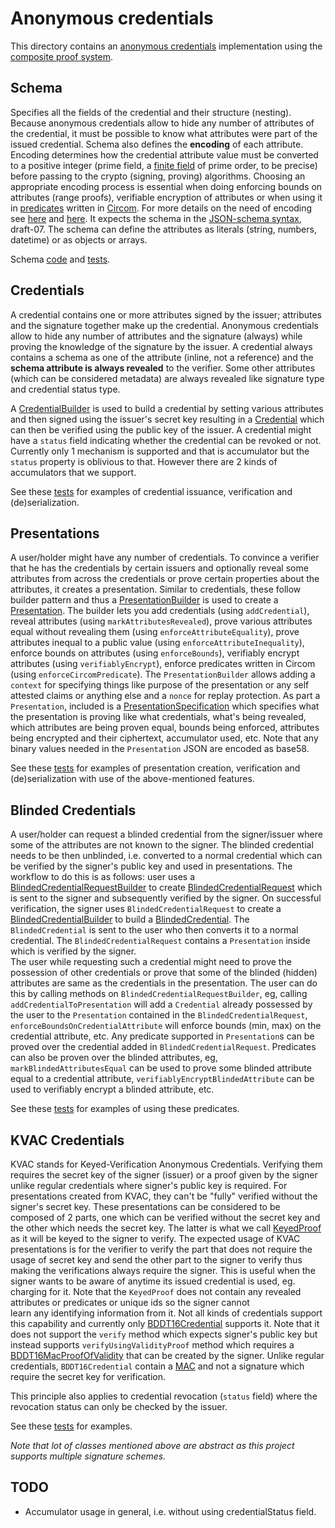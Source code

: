 # Anonymous credentials 

This directory contains an [anonymous credentials](https://blog.dock.io/anonymous-credentials/) implementation using the [composite proof system](./../composite-proof/index.ts).

## Schema

Specifies all the fields of the credential and their structure (nesting). Because anonymous credentials allow to hide any 
number of attributes of the credential, it must be possible to know what attributes were part of the issued credential. Schema 
also defines the **encoding** of each attribute. Encoding determines how the credential attribute value must be converted to 
a positive integer (prime field, a [finite field](https://en.wikipedia.org/wiki/Finite_field) of prime order, to be precise) 
before passing to the crypto (signing, proving) algorithms. Choosing an appropriate encoding process is essential when doing 
enforcing bounds on attributes (range proofs), verifiable encryption of attributes or when using it in [predicates](https://blog.dock.io/circom-language-integration/) written 
in [Circom](https://docs.circom.io/). For more details on the need of encoding see [here](./../../README.md#encoding-for-negative-or-decimal-numbers) and 
[here](./../../README.md#encoding-for-verifiable-encryption). 
It expects the schema in the [JSON-schema syntax](https://json-schema.org/), draft-07. The schema can define the attributes as literals (string, numbers, datetime) or 
as objects or arrays.  

Schema [code](./schema.ts) and [tests](../../tests/anonymous-credentials/schema.spec.ts).

## Credentials

A credential contains one or more attributes signed by the issuer; attributes and the signature together make up the credential. 
Anonymous credentials allow to hide any number of attributes and the signature (always) while proving the knowledge of the signature by the issuer. 
A credential always contains a schema as one of the attribute (inline, not a reference) and the **schema attribute is always revealed** to 
the verifier. Some other attributes (which can be considered metadata) are always revealed like signature type and credential status type. 

A [CredentialBuilder](./credential-builder.ts) is used to build a credential by setting various attributes and 
then signed using the issuer's secret key resulting in a [Credential](./credential.ts) which can then be verified using the 
public key of the issuer. A credential might have a `status` field indicating whether the credential can be revoked or not. Currently only 1 
mechanism is supported and that is accumulator but the `status` property is oblivious to that. However there are 2 kinds of 
accumulators that we support.

See these [tests](../../tests/anonymous-credentials/credential.spec.ts) for examples of credential issuance, verification and (de)serialization.

## Presentations

A user/holder might have any number of credentials. To convince a verifier that he has the credentials by certain issuers and 
optionally reveal some attributes from across the credentials or prove certain properties about the attributes, it creates a 
presentation. Similar to credentials, these follow builder pattern and thus a [PresentationBuilder](./presentation-builder.ts) 
is used to create a [Presentation](./presentation.ts). The builder lets you add credentials (using `addCredential`), reveal attributes (using `markAttributesRevealed`), 
prove various attributes equal without revealing them (using `enforceAttributeEquality`), prove attributes inequal to a public value (using `enforceAttributeInequality`), 
enforce bounds on attributes (using `enforceBounds`), verifiably encrypt attributes (using `verifiablyEncrypt`), enforce predicates written 
in Circom (using `enforceCircomPredicate`). 
The `PresentationBuilder` allows adding a `context` for specifying things like purpose of the presentation or any self attested claims 
or anything else and a `nonce` for replay protection.
As part a `Presentation`, included is a [PresentationSpecification](./presentation-specification.ts) which 
specifies what the presentation is proving like what credentials, what's being revealed, which attributes are being proven equal, 
bounds being enforced, attributes being encrypted and their ciphertext, accumulator used, etc. Note that any binary values needed in the 
`Presentation` JSON are encoded as base58.

See these [tests](../../tests/anonymous-credentials/presentation.spec.ts) for examples of presentation creation, verification and (de)serialization with use of the above-mentioned features.

## Blinded Credentials

A user/holder can request a blinded credential from the signer/issuer where some of the attributes are not known to the signer. The blinded 
credential needs to be then unblinded, i.e. converted to a normal credential which can be verified by the signer's public key and used in presentations. 
The workflow to do this is as follows: user uses a [BlindedCredentialRequestBuilder](./blinded-credential-request-builder.ts) to create [BlindedCredentialRequest](./blinded-credential-request.ts) which is sent 
to the signer and subsequently verified by the signer. On successful verification, the signer uses `BlindedCredentialRequest` to create 
a [BlindedCredentialBuilder](./blinded-credential-builder.ts) to build a [BlindedCredential](./blinded-credential.ts). The `BlindedCredential` is sent to the user who then converts it to a 
normal credential. The `BlindedCredentialRequest` contains a `Presentation` inside which is verified by the signer.  
The user while requesting such a credential might need to prove the possession of other credentials or prove that some of the 
blinded (hidden) attributes are same as the credentials in the presentation. The user can do this by calling methods 
on `BlindedCredentialRequestBuilder`, eg, calling `addCredentialToPresentation` will add a `Credential` already possessed by 
the user to the `Presentation` contained in the `BlindedCredentialRequest`, `enforceBoundsOnCredentialAttribute` will enforce bounds (min, max) 
on the credential attribute, etc. Any predicate supported in `Presentation`s can be proved over the credential added in `BlindedCredentialRequest`. 
Predicates can also be proven over the blinded attributes, eg, `markBlindedAttributesEqual` can be used to prove some blinded attribute equal to a 
credential attribute, `verifiablyEncryptBlindedAttribute` can be used to verifiably encrypt a blinded attribute, etc.

See these [tests](../../tests/anonymous-credentials/blind-issuance.spec.ts) for examples of using these predicates.

## KVAC Credentials

KVAC stands for Keyed-Verification Anonymous Credentials. Verifying them requires the secret key of the signer (issuer) or a proof 
given by the signer unlike regular credentials where signer's public key is required. For presentations created from KVAC, 
they can't be "fully" verified without the signer's secret key. These presentations can be considered to be composed of 2 parts, 
one which can be verified without the secret key and the other which needs the secret key. The latter is what we call [KeyedProof](./keyed-proof.ts) 
as it will be keyed to the signer to verify. The expected usage of KVAC presentations is for the verifier to verify the part 
that does not require the usage of secret key and send the other part to the signer to verify thus making the verifications always 
require the signer. This is useful when the signer wants to be aware of anytime its issued credential is used, eg. charging for it. 
Note that the `KeyedProof` does not contain any revealed attributes or predicates or unique ids so the signer cannot  
learn any identifying information from it. Not all kinds of credentials support this capability and currently only 
[BDDT16Credential](./credential.ts) supports it. Note that it does not support the `verify` method which expects signer's 
public key but instead supports `verifyUsingValidityProof` method which requires a [BDDT16MacProofOfValidity](../bddt16-mac/mac.ts) 
that can be created by the signer. Unlike regular credentials, `BDDT16Credential` contain a [MAC](https://en.wikipedia.org/wiki/Message_authentication_code) 
and not a signature which require the secret key for verification. 

This principle also applies to credential revocation (`status` field) where the revocation status can only be checked by the issuer.

See these [tests](../../tests/anonymous-credentials/keyed-proofs.spec.ts) for examples.

*Note that lot of classes mentioned above are abstract as this project supports multiple signature schemes.* 

## TODO

- Accumulator usage in general, i.e. without using credentialStatus field.
